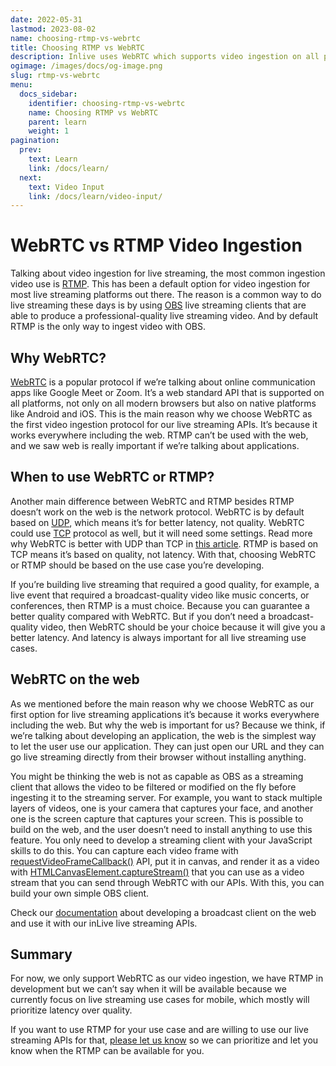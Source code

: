 ```yaml
---
date: 2022-05-31
lastmod: 2023-08-02
name: choosing-rtmp-vs-webrtc
title: Choosing RTMP vs WebRTC
description: Inlive uses WebRTC which supports video ingestion on all platforms including web, has better latency than RTMP, and can be used to build your own OBS client.
ogimage: /images/docs/og-image.png
slug: rtmp-vs-webrtc
menu:
  docs_sidebar:
    identifier: choosing-rtmp-vs-webrtc
    name: Choosing RTMP vs WebRTC
    parent: learn
    weight: 1
pagination:
  prev:
    text: Learn
    link: /docs/learn/
  next:
    text: Video Input
    link: /docs/learn/video-input/
---
```


# WebRTC vs RTMP Video Ingestion
Talking about video ingestion for live streaming, the most common ingestion video use is [RTMP](https://wowza.medium.com/rtmp-streaming-the-real-time-messaging-protocol-explained-3306cfae5474). This has been a default option for video ingestion for most live streaming platforms out there. The reason is a common way to do live streaming these days is by using [OBS](https://obsproject.com/) live streaming clients that are able to produce a professional-quality live streaming video. And by default RTMP is the only way to ingest video with OBS.

## Why WebRTC?
[WebRTC](https://developer.mozilla.org/en-US/docs/Web/API/WebRTC_API) is a popular protocol if we’re talking about online communication apps like Google Meet or Zoom. It’s a web standard API that is supported on all platforms, not only on all modern browsers but also on native platforms like Android and iOS. This is the main reason why we choose WebRTC as the first video ingestion protocol for our live streaming APIs. It’s because it works everywhere including the web. RTMP can’t be used with the web, and we saw web is really important if we’re talking about applications.

## When to use WebRTC or RTMP?
Another main difference between WebRTC and RTMP besides RTMP doesn’t work on the web is the network protocol. WebRTC is by default based on [UDP](https://www.cloudflare.com/learning/ddos/glossary/user-datagram-protocol-udp/), which means it’s for better latency, not quality. WebRTC could use [TCP](https://www.cloudflare.com/learning/ddos/glossary/tcp-ip/) protocol as well, but it will need some settings. Read more why WebRTC is better with UDP than TCP in [this article](https://bloggeek.me/why-you-should-prefer-udp-over-tcp-for-your-webrtc-sessions/). RTMP is based on TCP means it’s based on quality, not latency. With that, choosing WebRTC or RTMP should be based on the use case you’re developing.

If you’re building live streaming that required a good quality, for example, a live event that required a broadcast-quality video like music concerts, or conferences, then RTMP is a must choice. Because you can guarantee a better quality compared with WebRTC. But if you don’t need a broadcast-quality video, then WebRTC should be your choice because it will give you a better latency. And latency is always important for all live streaming use cases.

## WebRTC on the web
As we mentioned before the main reason why we choose WebRTC as our first option for live streaming applications it’s because it works everywhere including the web. But why the web is important for us? Because we think, if we’re talking about developing an application, the web is the simplest way to let the user use our application. They can just open our URL and they can go live streaming directly from their browser without installing anything.

You might be thinking the web is not as capable as OBS as a streaming client that allows the video to be filtered or modified on the fly before ingesting it to the streaming server. For example, you want to stack multiple layers of videos, one is your camera that captures your face, and another one is the screen capture that captures your screen. This is possible to build on the web, and the user doesn’t need to install anything to use this feature. You only need to develop a streaming client with your JavaScript skills to do this. You can capture each video frame with [requestVideoFrameCallback()](https://web.dev/requestvideoframecallback-rvfc/) API, put it in canvas, and render it as a video with [HTMLCanvasElement.captureStream()](https://developer.mozilla.org/en-US/docs/Web/API/HTMLCanvasElement/captureStream) that you can use as a video stream that you can send through WebRTC with our APIs. With this, you can build your own simple OBS client.

Check our [documentation](/docs/tutorials/live-stream-api/tutorial-app-with-webrtc/) about developing a broadcast client on the web and use it with our inLive live streaming APIs.

## Summary
For now, we only support WebRTC as our video ingestion, we have RTMP in development but we can’t say when it will be available because we currently focus on live streaming use cases for mobile, which mostly will prioritize latency over quality.

If you want to use RTMP for your use case and are willing to use our live streaming APIs for that, <a href="mailto:{{< getenv env=`_HUGO_INLIVE_EMAIL` >}}" target="_blank" rel="noopener noreferrer" data-tracking-event="open-link" data-tracking-label="Contact email link">please let us know</a> so we can prioritize and let you know when the RTMP can be available for you.
